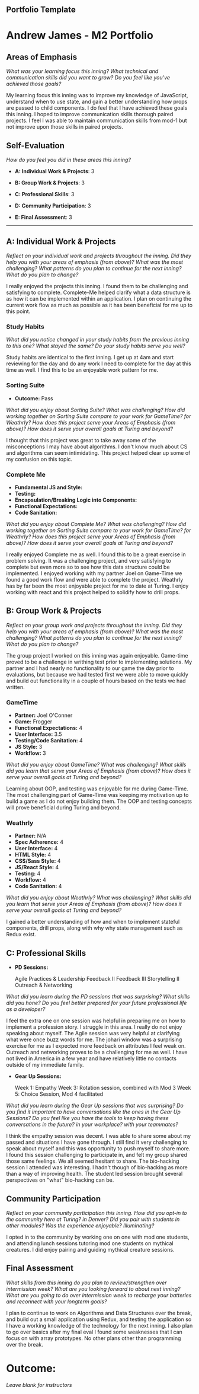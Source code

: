 ## Portfolio Template

# Andrew James - M2 Portfolio

## Areas of Emphasis

_What was your learning focus this inning? What technical and communication skills did you want to grow?
Do you feel like you've achieved those goals?_

My learning focus this inning was to improve my knowledge of JavaScript, understand when to use state, and gain a better
understanding how props are passed to child components. I do feel that I have achieved these goals this inning. I hoped
to improve communication skills thorough paired projects. I feel I was able to maintain communication skills from mod-1
but not improve upon those skills in paired projects.

## Self-Evaluation
_How do you feel you did in these areas this inning?_

* **A: Individual Work & Projects**: 3

* **B: Group Work & Projects**: 3

* **C: Professional Skills**: 3

* **D: Community Participation**: 3

* **E: Final Assessment**: 3


-----------------------

## A: Individual Work & Projects

_Reflect on your individual work and projects throughout the inning. Did they help you with your areas of emphasis
(from above)? What was the most challenging? What patterns do you plan to continue for the next inning?
What do you plan to change?_

I really enjoyed the projects this inning. I found them to be challenging and satisfying to complete. Complete-Me helped
clarify what a data structure is as how it can be implemented within an application. I plan on continuing the current
work flow as much as possible as it has been beneficial for me up to this point.

### Study Habits

_What did you notice changed in your study habits from the previous inning to this one? What stayed the same?
Do your study habits serve you well?_

Study habits are identical to the first inning. I get up at 4am and start reviewing for the day and do any work I need
to complete for the day at this time as well. I find this to be an enjoyable work pattern for me.

### Sorting Suite
* **Outcome:**
Pass

_What did you enjoy about Sorting Suite? What was challenging? How did working together on Sorting Suite compare to your
work for GameTime? for Weathrly? How does this project serve your Areas of Emphasis (from above)? How does it serve your
overall goals at Turing and beyond?_

I thought that this project was great to take away some of the misconceptions I may have about algorithms. I don't know
much about CS and algorithms can seem intimidating. This project helped clear up some of my confusion on this topic.

### Complete Me
* **Fundamental JS and Style:**
* **Testing:**
* **Encapsulation/Breaking Logic into Components:**
* **Functional Expectations:**
* **Code Sanitation:**

_What did you enjoy about Complete Me? What was challenging? How did working together on Sorting Suite compare to your work for GameTime? for Weathrly? How does this project serve your Areas of Emphasis (from above)? How does it serve your overall goals at Turing and beyond?_

I really enjoyed Complete me as well. I found this to be a great exercise in problem solving. It was a challenging
project, and very satisfying to complete but even more so to see how this data structure could be implemented.
I enjoyed working with my partner Joel on Game-Time we found a good work flow and were able to complete the project.
Weathrly has by far been the most enjoyable project for me to date at Turing. I enjoy working with react and this
project helped to solidify how to drill props.

## B: Group Work & Projects

_Reflect on your group work and projects throughout the inning. Did they help you with your areas of emphasis (from above)? What was the most challenging? What patterns do you plan to continue for the next inning? What do you plan to change?_

The group project I worked on this inning was again enjoyable. Game-time proved to be a challenge in writhing
test prior to implementing solutions. My partner and I had nearly no functionality to our game the day prior to
evaluations, but because we had tested first we were able to move quickly and build out functionality in a couple of
hours based on the tests we had written.

### GameTime
* **Partner:** Joel O'Conner
* **Game:** Frogger
* **Functional Expectations:** 4
* **User Interface:** 3.5
* **Testing/Code Sanitation:** 4
* **JS Style:** 3
* **Workflow:** 3

_What did you enjoy about GameTime? What was challenging? What skills did you learn that serve your Areas of Emphasis (from above)? How does it serve your overall goals at Turing and beyond?_

Learning about OOP, and testing was enjoyable for me during Game-Time. The most challenging part of Game-Time was
keeping my motivation up to build a game as I do not enjoy building them. The OOP and testing concepts will prove
beneficial during Turing and beyond.

### Weathrly
* **Partner:** N/A
* **Spec Adherence:** 4
* **User Interface:** 4
* **HTML Style:** 4
* **CSS/Sass Style:** 4
* **JS/React Style:** 4
* **Testing:** 4
* **Workflow:** 4
* **Code Sanitation:** 4

_What did you enjoy about Weathrly? What was challenging? What skills did you learn that serve your Areas of Emphasis (from above)? How does it serve your overall goals at Turing and beyond?_

I gained a better understanding of how and when to implement stateful components, drill props, along with why why state
management such as Redux exist.

## C: Professional Skills

* **PD Sessions:**

  Agile Practices & Leadership
  Feedback II
  Feedback III
  Storytelling II
  Outreach & Networking

_What did you learn during the PD sessions that was surprising? What skills did you hone? Do you feel better prepared for your future professional life as a developer?_

I feel the extra one on one session was helpful in preparing me on how to implement a profession story. I struggle in
this area. I really do not enjoy speaking about myself. The Agile session was very helpful at clarifying what were once
buzz words for me. The johari window was a surprising exercise for me as I expected more feedback on attributes I feel
weak on. Outreach and networking proves to be a challenging for me as well. I have not lived in America in a few year
and have relatively little no contacts outside of my immediate family.

* **Gear Up Sessions:**

  Week 1: Empathy
  Week 3: Rotation session, combined with Mod 3
  Week 5: Choice Session, Mod 4 facilitated

_What did you learn during the Gear Up sessions that was surprising? Do you find it important to have conversations like the ones in the Gear Up Sessions? Do you feel like you have the tools to keep having these conversations in the future? in your workplace? with your teammates?_

I think the empathy session was decent. I was able to share some about my passed and situations I have gone through.
I still find it very challenging to speak about myself and this was opportunity to push myself to share more. I found
this session challenging to participate in, and felt my group shared those same feelings. We all seemed hesitant to share.
The bio-hacking session I attended was interesting. I hadn't though of bio-hacking as more than a way of improving
health. The student led session brought several perspectives on "what" bio-hacking can be.


## Community Participation

_Reflect on your community participation this inning. How did you opt-in to the community here at Turing? in Denver? Did you pair with students in other modules? Was the experience enjoyable? Illuminating?_

I opted in to the community by working one on one with mod one students, and attending lunch sessions tutoring mod one students on mythical creatures. I did enjoy pairing and guiding mythical creature sessions.

## Final Assessment

_What skills from this inning do you plan to review/strengthen over intermission week? What are you looking forward to about next inning? What are you going to do over intermission week to recharge your batteries and reconnect with your longterm goals?_

I plan to continue to work on Algorithms and Data Structures over the break, and build out a small application using Redux, and testing the application so I have a working knowledge of the technology for the next inning. I also plan to go over basics after my final eval I found some weaknesses that I can focus on with array prototypes. No other plans other than programming over the break.

# Outcome:
_Leave blank for instructors_